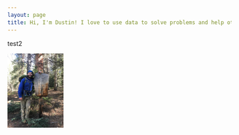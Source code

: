 ```yaml
---
layout: page
title: Hi, I'm Dustin! I love to use data to solve problems and help others better understand the world around them.
---
```

test2
<div style="width:25%; height:25%; text-align:center" markdown="1">

![Photo of Dustin Wicker](/assets/img/dustin_wicker.jpg "Dustin Wicker")

</div>

